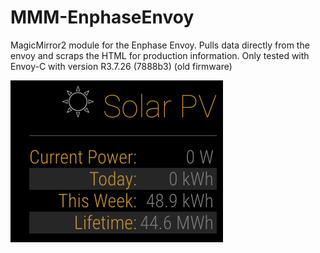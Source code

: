 # MMM-EnphaseEnvoy
MagicMirror2 module for the Enphase Envoy. Pulls data directly from the envoy and scraps the HTML for production information. 
Only tested with Envoy-C with version R3.7.26 (7888b3) (old firmware)

![Screen Shot](/MMM-EnphaseEnvoy-Screen.png?raw=true "Screen Shot")

